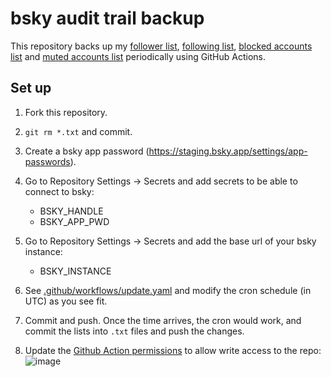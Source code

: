 # bsky audit trail backup

This repository backs up my
[follower list](followers.txt),
[following list](following.txt),
[blocked accounts list](blocked_accounts.txt) and
[muted accounts list](mutes.txt) periodically using GitHub Actions.

## Set up

1. Fork this repository.
1. `git rm *.txt` and commit.
1. Create a bsky app password (https://staging.bsky.app/settings/app-passwords).
1. Go to Repository Settings &rarr; Secrets and add secrets to be able to connect to bsky:

   - BSKY_HANDLE
   - BSKY_APP_PWD


1. Go to Repository Settings &rarr; Secrets and add the base url of your bsky instance:

   - BSKY_INSTANCE

1. See [.github/workflows/update.yaml](/.github/workflows/update.yaml) and modify the cron schedule (in UTC) as you see fit.

1. Commit and push. Once the time arrives, the cron would work, and commit the lists into `.txt` files and push the changes.

1. Update the [Github Action permissions](https://github.com/tehcyx/bsky-audit-log/settings/actions) to allow write access to the repo:
![image](https://github.com/tehcyx/bsky-audit-log/assets/917785/ee50e3ef-3bdf-4245-acb6-678a388ec682)

